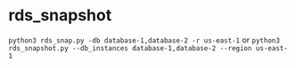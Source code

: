 # rds_snapshot
`python3 rds_snap.py -db database-1,database-2 -r us-east-1` 
or
`python3 rds_snapshot.py --db_instances database-1,database-2 --region us-east-1`